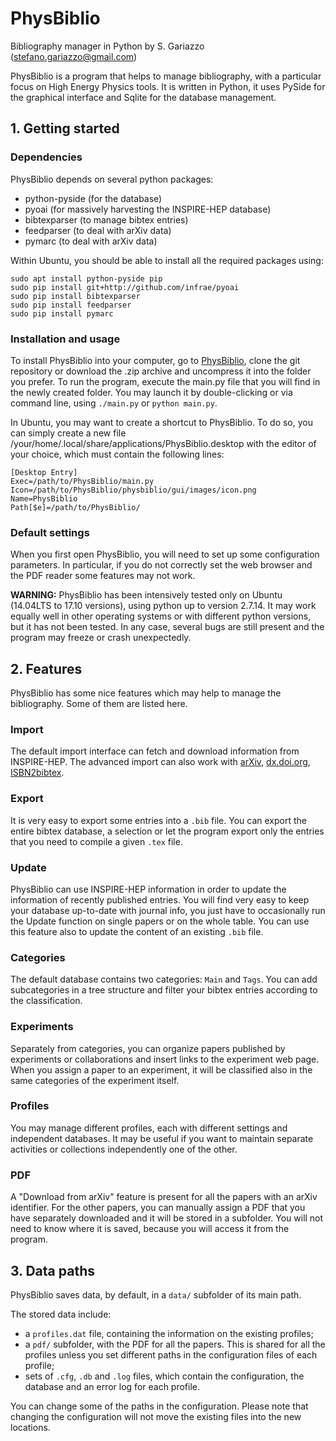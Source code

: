 # PhysBiblio
Bibliography manager in Python
by S. Gariazzo (stefano.gariazzo@gmail.com)

PhysBiblio is a program that helps to manage bibliography, with a particular focus on High Energy Physics tools.
It is written in Python, it uses PySide for the graphical interface and Sqlite for the database management.

## 1. Getting started

### Dependencies
PhysBiblio depends on several python packages:
* python-pyside (for the database)
* pyoai	(for massively harvesting the INSPIRE-HEP database)
* bibtexparser (to manage bibtex entries)
* feedparser (to deal with arXiv data)
* pymarc (to deal with arXiv data)

Within Ubuntu, you should be able to install all the required packages using:
```
sudo apt install python-pyside pip
sudo pip install git+http://github.com/infrae/pyoai
sudo pip install bibtexparser
sudo pip install feedparser
sudo pip install pymarc
```

### Installation and usage
To install PhysBiblio into your computer, go to [PhysBiblio](https://github.com/steog88/physBiblio), clone the git repository or download the .zip archive and uncompress it into the folder you prefer.
To run the program, execute the main.py file that you will find in the newly created folder.
You may launch it by double-clicking or via command line, using `./main.py` or `python main.py`.

In Ubuntu, you may want to create a shortcut to PhysBiblio.
To do so, you can simply create a new file /your/home/.local/share/applications/PhysBiblio.desktop with the editor of your choice, which must contain the following lines:
```
[Desktop Entry]
Exec=/path/to/PhysBiblio/main.py
Icon=/path/to/PhysBiblio/physbiblio/gui/images/icon.png
Name=PhysBiblio
Path[$e]=/path/to/PhysBiblio/
```

### Default settings
When you first open PhysBiblio, you will need to set up some configuration parameters.
In particular, if you do not correctly set the web browser and the PDF reader some features may not work.

**WARNING:**
PhysBiblio has been intensively tested only on Ubuntu (14.04LTS to 17.10 versions), using python up to version 2.7.14.
It may work equally well in other operating systems or with different python versions, but it has not been tested.
In any case, several bugs are still present and the program may freeze or crash unexpectedly.

## 2. Features
PhysBiblio has some nice features which may help to manage the bibliography. Some of them are listed here.

### Import
The default import interface can fetch and download information from INSPIRE-HEP.
The advanced import can also work with [arXiv](www.arxiv.org), [dx.doi.org](dx.doi.org), [ISBN2bibtex](http://www.ebook.de/de/tools/isbn2bibtex).

### Export
It is very easy to export some entries into a `.bib` file. You can export the entire bibtex database, a selection or let the program export only the entries that you need to compile a given `.tex` file.

### Update
PhysBiblio can use INSPIRE-HEP information in order to update the information of recently published entries.
You will find very easy to keep your database up-to-date with journal info, you just have to occasionally run the Update function on single papers or on the whole table.
You can use this feature also to update the content of an existing `.bib` file.

### Categories
The default database contains two categories: `Main` and `Tags`. You can add subcategories in a tree structure and filter your bibtex entries according to the classification.

### Experiments
Separately from categories, you can organize papers published by experiments or collaborations and insert links to the experiment web page.
When you assign a paper to an experiment, it will be classified also in the same categories of the experiment itself.

### Profiles
You may manage different profiles, each with different settings and independent databases.
It may be useful if you want to maintain separate activities or collections independently one of the other.

### PDF
A "Download from arXiv" feature is present for all the papers with an arXiv identifier.
For the other papers, you can manually assign a PDF that you have separately downloaded and it will be stored in a subfolder.
You will not need to know where it is saved, because you will access it from the program.

## 3. Data paths
PhysBiblio saves data, by default, in a `data/` subfolder of its main path.

The stored data include:
* a `profiles.dat` file, containing the information on the existing profiles;
* a `pdf/` subfolder, with the PDF for all the papers. This is shared for all the profiles unless you set different paths in the configuration files of each profile;
* sets of `.cfg`, `.db` and `.log` files, which contain the configuration, the database and an error log for each profile.

You can change some of the paths in the configuration.
Please note that changing the configuration will not move the existing files into the new locations.

